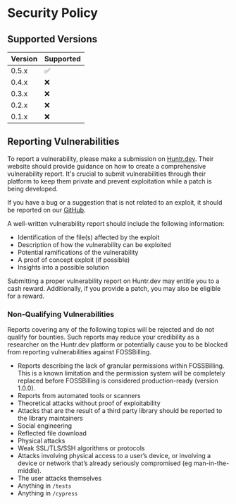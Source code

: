 # Security Policy

## Supported Versions

| Version | Supported          |
| ------- | ------------------ |
| 0.5.x   | :white_check_mark: |
| 0.4.x   | :x: |
| 0.3.x   | :x: |
| 0.2.x   | :x: |
| 0.1.x   | :x: |

## Reporting Vulnerabilities

To report a vulnerability, please make a submission on [Huntr.dev](https://huntr.dev/bounties/disclose/?target=https://github.com/FOSSBilling/FOSSBilling).
Their website should provide guidance on how to create a comprehensive vulnerability report. It's crucial to submit vulnerabilities through their platform to keep them private and prevent exploitation while a patch is being developed.

If you have a bug or a suggestion that is not related to an exploit, it should be reported on our [GitHub](https://github.com/FOSSBilling/FOSSBilling/issues/new/choose). 

A well-written vulnerability report should include the following information:
 - Identification of the file(s) affected by the exploit
 - Description of how the vulnerability can be exploited
 - Potential ramifications of the vulnerability
 - A proof of concept exploit (if possible)
 - Insights into a possible solution

Submitting a proper vulnerability report on Huntr.dev may entitle you to a cash reward. Additionally, if you provide a patch, you may also be eligible for a reward.

### Non-Qualifying Vulnerabilities
Reports covering any of the following topics will be rejected and do not qualify for bounties.
Such reports may reduce your credibility as a researcher on the Huntr.dev platform or potentially cause you to be blocked from reporting vulnerabilities against FOSSBilling.

- Reports describing the lack of granular permissions within FOSSBilling. This is a known limitation and the permission system will be completely replaced before FOSSBilling is considered production-ready (version 1.0.0).
- Reports from automated tools or scanners
- Theoretical attacks without proof of exploitability
- Attacks that are the result of a third party library should be reported to the library maintainers
- Social engineering
- Reflected file download
- Physical attacks
- Weak SSL/TLS/SSH algorithms or protocols
- Attacks involving physical access to a user’s device, or involving a device or network that’s already seriously compromised (eg man-in-the-middle).
- The user attacks themselves
- Anything in `/tests`
- Anything in `/cypress`

